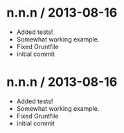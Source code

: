 
n.n.n / 2013-08-16 
==================

 * Added tests!
 * Somewhat working example.
 * Fixed Gruntfile
 * initial commit

n.n.n / 2013-08-16 
==================

 * Added tests!
 * Somewhat working example.
 * Fixed Gruntfile
 * initial commit
